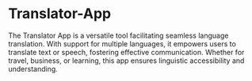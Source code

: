 # Translator-App
The Translator App is a versatile tool facilitating seamless language translation. With support for multiple languages, it empowers users to translate text or speech, fostering effective communication. Whether for travel, business, or learning, this app ensures linguistic accessibility and understanding.
